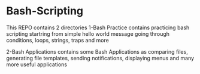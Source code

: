 # Bash-Scripting
This REPO contains 2 directories
1-Bash Practice
  contains practicing bash scripting startring from simple hello world message going through conditions, loops, strings, traps and more

2-Bash Applications
  contains some Bash Applications as comparing files, generating file templates, sending notifications, displaying menus and many more useful applications
